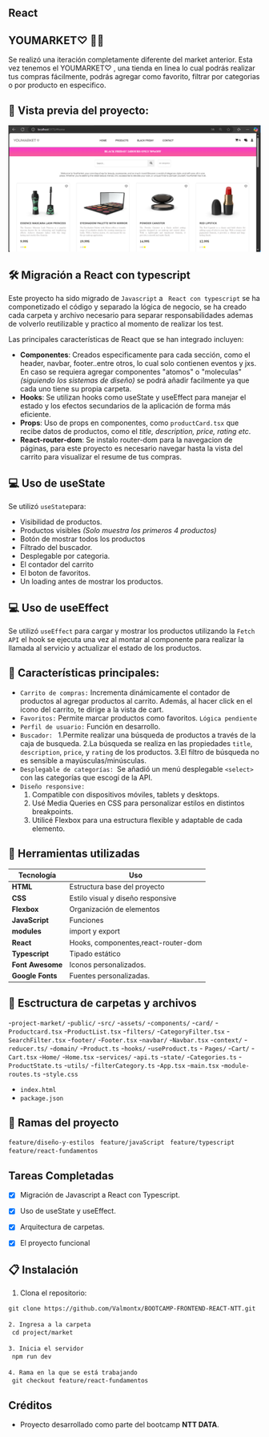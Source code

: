 ## React 

## YOUMARKET♡ 💄🛒

Se realizó una iteración  completamente diferente del  market anterior. Esta vez tenemos el YOUMARKET♡ , una tienda en linea
lo cual podrás realizar tus compras fácilmente, podrás agregar como favorito, filtrar por categorias o por producto en especifico. 


## 📸 Vista previa del proyecto:
![Vista previa de youMarket ](./src/assets/youMarket.png)


## 🛠️ Migración a React con typescript

Este proyecto ha sido migrado  de `Javascript` a ` React con typescript` se ha componetizado el código y separado la lógica de negocio, se ha creado cada carpeta y archivo necesario para separar responsabilidades ademas de volverlo reutilizable y practico al momento de realizar los test.


Las principales características de React que se han integrado incluyen:

- **Componentes**: Creados especificamente para cada sección, como el header, navbar, footer..entre otros, lo cual solo contienen eventos y jxs. En caso se requiera agregar componentes "atomos" o "moleculas" *(siguiendo los sistemas de diseño)* se  podrá añadir facilmente ya que cada uno tiene su propia carpeta.
- **Hooks**: Se utilizan hooks como useState y useEffect para manejar el estado y los efectos secundarios de la aplicación de forma más eficiente.
- **Props**: Uso de props en componentes, como `productCard.tsx` que recibe datos de productos, como el *title, description, price, rating etc*.
- **React-router-dom**: Se instalo router-dom para la navegacion de páginas, para este proyecto es necesario navegar hasta la vista del carrito para visualizar el resume de tus compras. 

## 💻 Uso de useState

Se utilizó `useState`para:
 - Visibilidad de productos.
 - Productos visibles *(Solo muestra los primeros 4 productos)*
 - Botón de mostrar todos los productos
 - Filtrado del buscador.
 - Desplegable por categoria.
 - El contador del carrito
 - El boton de favoritos.
 - Un loading antes de mostrar los productos. 

## 💻 Uso de useEffect
Se utilizó `useEffect` para cargar y mostrar los productos utilizando la `Fetch API` el hook se ejecuta una vez al montar al componente para realizar la llamada al servicio y actualizar el estado de los productos.


## 🔰 Características principales:

- `Carrito de compras:` Incrementa dinámicamente el contador de productos al agregar productos al carrito. Además, al hacer click en el   icono del carrito, te dirige a la vista de cart.
- `Favoritos:` Permite marcar productos como favoritos. `Lógica pendiente`
- `Perfil de usuario:` Función en desarrollo.
- `Buscador: `
  1.Permite realizar una búsqueda de productos a través de la caja de busqueda.
  2.La búsqueda se realiza en las propiedades `title`, `description`, `price`, y `rating` de los productos.
  3.El filtro de búsqueda no es sensible a mayúsculas/minúsculas.
- `Desplegable de categorías: `Se añadió un menú desplegable `<select>` con las categorías que escogí de la API. 
- `Diseño responsive: `
  1. Compatible con dispositivos móviles, tablets y desktops.
  2. Usé Media Queries en CSS para personalizar estilos en distintos breakpoints.
  3. Utilicé Flexbox para una estructura flexible y adaptable de cada elemento.


## 🔧 Herramientas utilizadas 

| Tecnología     | Uso                                 |
|-------------   |-------------------------------------|
| **HTML**       | Estructura base del proyecto        |
| **CSS**        | Estilo visual y diseño responsive   |
| **Flexbox**    | Organización de elementos           |
| **JavaScript** | Funciones                           |
| **modules**    | import y export                     |
| **React**      | Hooks, componentes,react-router-dom |
| **Typescript** | Tipado estático                     |
|**Font Awesome**| Iconos personalizados.              |
|**Google Fonts**| Fuentes personalizadas.             |


## 📁 Esctructura  de carpetas y archivos 

-`project-market/`
  -`public/`
   -`src/`
     -`assets/`
     -`components/`
      -`card/`
         -`Productcard.tsx`
         -`ProductList.tsx`
      -`filters/`
         -`CategoryFilter.tsx`
         -`SearchFilter.tsx`
      -`footer/`
         -`Footer.tsx`
         -`navbar/`
         -`Navbar.tsx`
      -`context/`
          -`reducer.ts/`
      -`domain/`
         -`Product.ts`
      -`hooks/`
        -`useProduct.ts`
      - `Pages/` 
        -`Cart/` 
         -`Cart.tsx` 
        -`Home/` 
         -`Home.tsx` 
      -`services/`
        -`api.ts` 
      -`state/`
        -`Categories.ts` 
        -`ProductState.ts` 
      -`utils/`
        -`filterCategory.ts`
      -`App.tsx`
      -`main.tsx`
      -`module-routes.ts`
      -`style.css`
   - `index.html`
   - `package.json`




## 🌵 Ramas del proyecto

   `feature/diseño-y-estilos `
   `feature/javaScript `
   `feature/typescript ` 
   `feature/react-fundamentos`


## Tareas Completadas

- [x]  Migración de Javascript a React con Typescript.
- [x]  Uso de useState y useEffect.
- [x]  Arquitectura de carpetas. 
- [x]  El proyecto funcional


## 📋 Instalación 

1. Clona el repositorio:
  ```
  git clone https://github.com/Valmontx/BOOTCAMP-FRONTEND-REACT-NTT.git

2. Ingresa a la carpeta
   cd project/market 

3. Inicia el servidor 
   npm run dev 

4. Rama en la que se está trabajando
   git checkout feature/react-fundamentos
  
   ```
 



## Créditos
- Proyecto desarrollado como parte del bootcamp **NTT DATA**.

